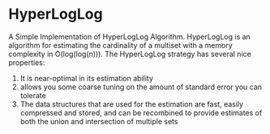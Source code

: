 HyperLogLog
===========
A Simple Implementation of HyperLogLog Algorithm. HyperLogLog is an algorithm for estimating the cardinality 
of a multiset with a memory complexity in O(log(log(n))). The HyperLogLog strategy has several nice properties:

1. It is near-optimal in its estimation ability
2. allows you some coarse tuning on the amount of standard error you can tolerate
3. The data structures that are used for the estimation are fast, easily compressed 
and stored, and can be recombined to provide estimates of both the union and intersection of multiple sets